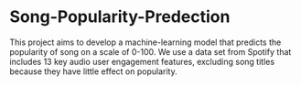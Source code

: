 # Song-Popularity-Predection
This project aims to develop a machine-learning model that predicts the popularity of song on a scale of 0-100. We use a data set from Spotify that includes 13 key audio user engagement features, excluding song titles because they have little effect on popularity.
